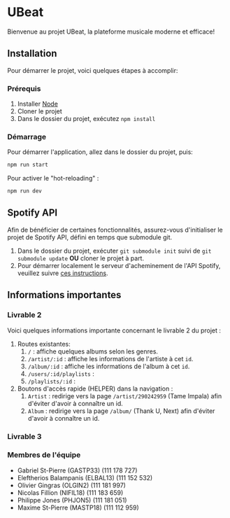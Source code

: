 # UBeat

Bienvenue au projet UBeat, la plateforme musicale moderne et efficace! 

## Installation

Pour démarrer le projet, voici quelques étapes à accomplir:

### Prérequis

1. Installer [Node](https://nodejs.org/)
2. Cloner le projet
3. Dans le dossier du projet, exécutez `npm install`

### Démarrage

Pour démarrer l'application, allez dans le dossier du projet, puis:

```bash
npm run start
```

Pour activer le "hot-reloading" :

```bash
npm run dev
```

## Spotify API

Afin de bénéficier de certaines fonctionnalités, assurez-vous d'initialiser le projet de Spotify API, défini en temps que submodule git. 
1. Dans le dossier du projet, exécuter `git submodule init` suivi de `git submodule update` **OU** cloner le projet à part. 
2. Pour démarrer localement le serveur d'acheminement de l'API Spotify, veuillez suivre [ces instructions](https://github.com/GLO3102-H19/spotifyAPI-team-18).


## Informations importantes

### Livrable 2

Voici quelques informations importante concernant le livrable 2 du projet :

1. Routes existantes:
   1. `/` : affiche quelques albums selon les genres.
   2. `/artist/:id` : affiche les informations de l'artiste à cet `id`.
   4. `/album/:id` : affiche les informations de l'album à cet `id`.
   6. `/users/:id/playlists` : 
   7. `/playlists/:id` : 
2. Boutons d'accès rapide (HELPER) dans la navigation :
   1. `Artist` : redirige vers la page `/artist/290242959` (Tame Impala) afin d'éviter d'avoir à connaître un id.
   2. `Album` : redirige vers la page `/album/` (Thank U, Next) afin d'éviter d'avoir à connaître un id.

### Livrable 3

### Membres de l'équipe

* Gabriel St-Pierre (GASTP33) (111 178 727)
* Eleftherios Balampanis (ELBAL13) (111 152 532)
* Olivier Gingras (OLGIN2) (111 181 997)
* Nicolas Fillion (NIFIL18) (111 183 659)
* Philippe Jones (PHJON5) (111 181 051)
* Maxime St-Pierre (MASTP18) (111 112 959)
